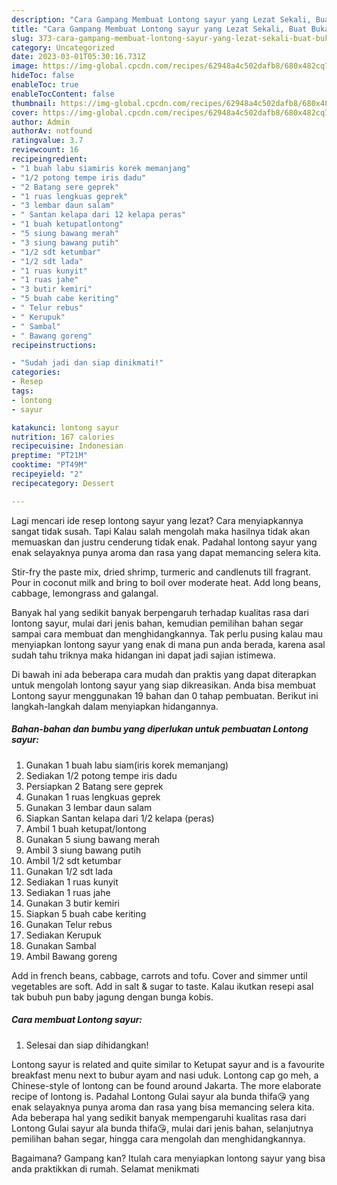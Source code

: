 ```yaml
---
description: "Cara Gampang Membuat Lontong sayur yang Lezat Sekali, Buat Buka Puasa}"
title: "Cara Gampang Membuat Lontong sayur yang Lezat Sekali, Buat Buka Puasa}"
slug: 373-cara-gampang-membuat-lontong-sayur-yang-lezat-sekali-buat-buka-puasa
category: Uncategorized
date: 2023-03-01T05:30:16.731Z
image: https://img-global.cpcdn.com/recipes/62948a4c502dafb8/680x482cq70/lontong-sayur-foto-resep-utama.jpg
hideToc: false
enableToc: true
enableTocContent: false
thumbnail: https://img-global.cpcdn.com/recipes/62948a4c502dafb8/680x482cq70/lontong-sayur-foto-resep-utama.jpg
cover: https://img-global.cpcdn.com/recipes/62948a4c502dafb8/680x482cq70/lontong-sayur-foto-resep-utama.jpg
author: Admin
authorAv: notfound
ratingvalue: 3.7
reviewcount: 16
recipeingredient:
- "1 buah labu siamiris korek memanjang"
- "1/2 potong tempe iris dadu"
- "2 Batang sere geprek"
- "1 ruas lengkuas geprek"
- "3 lembar daun salam"
- " Santan kelapa dari 12 kelapa peras"
- "1 buah ketupatlontong"
- "5 siung bawang merah"
- "3 siung bawang putih"
- "1/2 sdt ketumbar"
- "1/2 sdt lada"
- "1 ruas kunyit"
- "1 ruas jahe"
- "3 butir kemiri"
- "5 buah cabe keriting"
- " Telur rebus"
- " Kerupuk"
- " Sambal"
- " Bawang goreng"
recipeinstructions:

- "Sudah jadi dan siap dinikmati!"
categories:
- Resep
tags:
- lontong
- sayur

katakunci: lontong sayur 
nutrition: 167 calories
recipecuisine: Indonesian
preptime: "PT21M"
cooktime: "PT49M"
recipeyield: "2"
recipecategory: Dessert

---
```



Lagi mencari ide resep lontong sayur yang lezat? Cara menyiapkannya sangat tidak susah. Tapi Kalau salah mengolah maka hasilnya tidak akan memuaskan dan justru cenderung tidak enak. Padahal lontong sayur yang enak selayaknya punya aroma dan rasa yang dapat memancing selera kita.


Stir-fry the paste mix, dried shrimp, turmeric and candlenuts till fragrant. Pour in coconut milk and bring to boil over moderate heat. Add long beans, cabbage, lemongrass and galangal.

Banyak hal yang sedikit banyak berpengaruh terhadap kualitas rasa dari lontong sayur, mulai dari jenis bahan, kemudian pemilihan bahan segar sampai cara membuat dan menghidangkannya. Tak perlu pusing kalau mau menyiapkan lontong sayur yang enak di mana pun anda berada, karena asal sudah tahu triknya maka hidangan ini dapat jadi sajian istimewa.


Di bawah ini ada beberapa cara mudah dan praktis yang dapat diterapkan untuk mengolah lontong sayur yang siap dikreasikan. Anda bisa membuat Lontong sayur menggunakan 19 bahan dan 0 tahap pembuatan. Berikut ini langkah-langkah dalam menyiapkan hidangannya.

<!--inarticleads1-->

##### Bahan-bahan dan bumbu yang diperlukan untuk pembuatan Lontong sayur:

1. Gunakan 1 buah labu siam(iris korek memanjang)
1. Sediakan 1/2 potong tempe iris dadu
1. Persiapkan 2 Batang sere geprek
1. Gunakan 1 ruas lengkuas geprek
1. Gunakan 3 lembar daun salam
1. Siapkan  Santan kelapa dari 1/2 kelapa (peras)
1. Ambil 1 buah ketupat/lontong
1. Gunakan 5 siung bawang merah
1. Ambil 3 siung bawang putih
1. Ambil 1/2 sdt ketumbar
1. Gunakan 1/2 sdt lada
1. Sediakan 1 ruas kunyit
1. Sediakan 1 ruas jahe
1. Gunakan 3 butir kemiri
1. Siapkan 5 buah cabe keriting
1. Gunakan  Telur rebus
1. Sediakan  Kerupuk
1. Gunakan  Sambal
1. Ambil  Bawang goreng


Add in french beans, cabbage, carrots and tofu. Cover and simmer until vegetables are soft. Add in salt &amp; sugar to taste. Kalau ikutkan resepi asal tak bubuh pun baby jagung dengan bunga kobis. 

<!--inarticleads2-->

##### Cara membuat Lontong sayur:


1. Selesai dan siap dihidangkan!

Lontong sayur is related and quite similar to Ketupat sayur and is a favourite breakfast menu next to bubur ayam and nasi uduk. Lontong cap go meh, a Chinese-style of lontong can be found around Jakarta. The more elaborate recipe of lontong is. Padahal Lontong Gulai sayur ala bunda thifa😘 yang enak selayaknya punya aroma dan rasa yang bisa memancing selera kita. Ada beberapa hal yang sedikit banyak mempengaruhi kualitas rasa dari Lontong Gulai sayur ala bunda thifa😘, mulai dari jenis bahan, selanjutnya pemilihan bahan segar, hingga cara mengolah dan menghidangkannya. 

Bagaimana? Gampang kan? Itulah cara menyiapkan lontong sayur yang bisa anda praktikkan di rumah. Selamat menikmati
